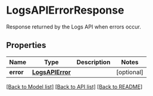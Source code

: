 # LogsAPIErrorResponse

Response returned by the Logs API when errors occur.

## Properties
Name | Type | Description | Notes
------------ | ------------- | ------------- | -------------
**error** | [**LogsAPIError**](LogsAPIError.md) |  | [optional] 

[[Back to Model list]](README.md#documentation-for-models) [[Back to API list]](README.md#documentation-for-api-endpoints) [[Back to README]](README.md)


